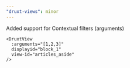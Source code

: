 ```yaml
---
"druxt-views": minor
---
```


Added support for Contextual filters (arguments)

```vue
<DruxtView
  :arguments="[1,2,3]"
  displayid="block_1"
  view-id="articles_aside"
/>
```
